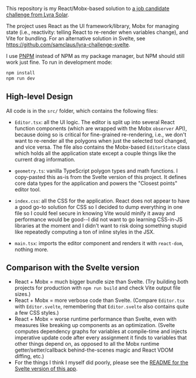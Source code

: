 This repository is my React/Mobx-based solution to [a job candidate challenge from Lyra Solar](https://docs.google.com/document/d/e/2PACX-1vQu8Vf3kWChnXuKylxWAQuFOzlaFr4SFyAkj-X5UvjjkhC_J5p1YOaZH1bisgtSKrFy6MUXNO9mdWh4/pub).

The project uses React as the UI framework/library, Mobx for managing state (i.e., reactivity: telling React to re-render when variables change), and Vite for bundling. For an alternative solution in Svelte, see https://github.com/samclaus/lyra-challenge-svelte.

I use [PNPM](https://pnpm.io/) instead of NPM as my package manager, but NPM should still work just fine. To run in development mode:

```Bash
npm install
npm run dev
```

## High-level Design

All code is in the `src/` folder, which contains the following files:

- `Editor.tsx`: all the UI logic. The editor is split up into several React function components (which are wrapped with the Mobx `observer` API), because doing so is critical for fine-grained re-rendering, i.e., we don't want to re-render all the polygons when just the selected tool changed, and vice versa. The file also contains the Mobx-based `EditorState` class which holds all the application state except a couple things like the current drag information.

- `geometry.ts`: vanilla TypeScript polygon types and math functions. I copy-pasted this as-is from the Svelte version of this project. It defines core data types for the application and powers the "Closest points" editor tool.

- `index.css`: all the CSS for the application. React does not appear to have a good go-to solution for CSS so I decided to dump everything in one file so I could feel secure in knowing Vite would minify it away and performance would be good--I did not want to go learning CSS-in-JS libraries at the moment and I didn't want to risk doing something stupid like repeatedly computing a ton of inline styles in the JSX.

- `main.tsx`: imports the editor component and renders it with `react-dom`, nothing more.

## Comparison with the Svelte version

- React + Mobx = much bigger bundle size than Svelte. (Try building both projects for production with `npm run build` and check Vite output file sizes.)
- React + Mobx = more verbose code than Svelte. (Compare `Editor.tsx` with `Editor.svelte`, remembering that `Editor.svelte` also contains quite a few CSS styles.)
- React + Mobx = worse runtime performance than Svelte, even with measures like breaking up components as an optimization. (Svelte computes dependency graphs for variables at compile-time and injects imperative update code after every assignment it finds to variables that other things depend on, as opposed to all the Mobx runtime getter/setter/callback behind-the-scenes magic and React VDOM diffing, etc.)
- For the things I think I myself did poorly, please see the [README for the Svelte version of this app](https://github.com/samclaus/lyra-challenge-svelte#things-i-dont-like-about-my-solution).

